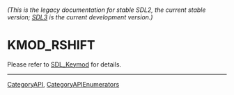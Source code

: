 ###### (This is the legacy documentation for stable SDL2, the current stable version; [SDL3](https://wiki.libsdl.org/SDL3/) is the current development version.)
# KMOD_RSHIFT

Please refer to [SDL_Keymod](SDL_Keymod) for details.

----
[CategoryAPI](CategoryAPI), [CategoryAPIEnumerators](CategoryAPIEnumerators)


